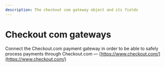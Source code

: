 ```yaml
---
description: The checkout com gateway object and its fields
---
```


# Checkout com gateways

Connect the Checkout.com payment gateway in order to be able to safely process payments through Checkout.com — [https://www.checkout.com/](https://www.checkout.com/)

